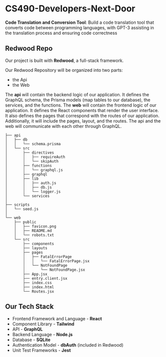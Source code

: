 # CS490-Developers-Next-Door
**Code Translation and Conversion Tool**: Build a code translation tool that converts code between programming languages, with GPT-3 assisting in the translation process and ensuring code correctness

## Redwood Repo
Our project is built with **Redwood**, a full-stack framework.

Our Redwood Repository will be organized into two parts:
- the Api
- the Web

The **api** will contain the backend logic of our application. It defines the GraphQL schema, the Prisma models (map tables to our database), the services, and the functions.
The **web** will contain the frontend logic of our application. It defines the React components that render the user interface. It also defines the pages that correspond with the routes of our application. Additionally, it will include the pages, layout, and the routes.
The api and the web will communicate with each other through GraphQL.


```
├── api
│   ├── db
│   │   └── schema.prisma
│   └── src
│       ├── directives
│       │   ├── requireAuth
│       │   └── skipAuth
│       ├── functions
│       │   └── graphql.js
│       ├── graphql
│       ├── lib
│       │   ├── auth.js
│       │   ├── db.js
│       │   └── logger.js
│       └── services
│
├── scripts
│   └── seed.js
│
└── web
    ├── public
    │   ├── favicon.png
    │   ├── README.md
    │   └── robots.txt
    └── src
        ├── components
        ├── layouts
        ├── pages
        │   ├── FatalErrorPage
        │   │   └── FatalErrorPage.jsx
        │   └── NotFoundPage
        │       └── NotFoundPage.jsx
        ├── App.jsx
        ├── entry.client.jsx
        ├── index.css
        ├── index.html
        └── Routes.jsx
```

 
## Our Tech Stack 
- Frontend Framework and Language - **React**
- Component Library - **Tailwind**
- API - **GraphQL**
- Backend Language - **Node.js**
-  Database - **SQLite**
-  Authentication Model - **dbAuth** (included in Redwood)
- Unit Test Frameworks - **Jest**

